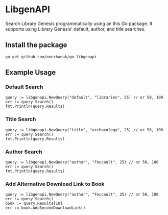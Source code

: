 # LibgenAPI

Search Library Genesis programmatically using an this Go package. It supports using Library Genesis' default, author, and title searches.

## Install the package

    go get github.com/onurhanak/go-libgenapi

## Example Usage

### Default Search
  
    query := libgenapi.NewQuery("default", "libraries", 25) // or 50, 100
    err := query.Search()
    fmt.Println(query.Results)

### Title Search

    query := libgenapi.NewQuery("title", "archaeology", 25) // or 50, 100
    err := query.Search()
    fmt.Println(query.Results)

### Author Search
  
    query := libgenapi.NewQuery("author", "Foucault", 25) // or 50, 100
    err := query.Search()
    fmt.Println(query.Results)

### Add Alternative Download Link to Book

    query := libgenapi.NewQuery("author", "Foucault", 25) // or 50, 100
    err := query.Search()
    book := query.Results[10]
    err := book.AddSecondDownloadLink()
